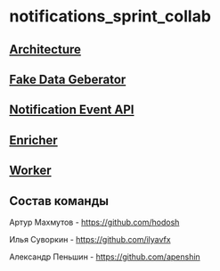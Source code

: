 # notifications_sprint_collab

## [Architecture](architecture/README.md)

## [Fake Data Geberator](fake_data_generator/readme.md)

## [Notification Event API](notification_event_api/README.md)

## [Enricher](enricher/readme.md)

## [Worker](worker/README.md)

## Состав команды 

Артур Махмутов - https://github.com/hodosh

Илья Суворкин - https://github.com/ilyavfx

Александр Пеньшин - https://github.com/apenshin 

